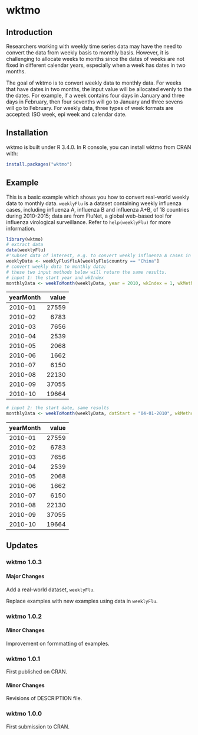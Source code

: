 
<!-- README.md is generated from README.Rmd. Please edit that file -->
wktmo
=====

Introduction
------------

Researchers working with weekly time series data may have the need to convert the data from weekly basis to monthly basis. However, it is challenging to allocate weeks to months since the dates of weeks are not fixed in different calendar years, especially when a week has dates in two months.

The goal of wktmo is to convert weekly data to monthly data. For weeks that have dates in two months, the input value will be allocated evenly to the the dates. For example, if a week contains four days in January and three days in February, then four sevenths will go to January and three sevens will go to February. For weekly data, three types of week formats are accepted: ISO week, epi week and calendar date.

Installation
------------

wktmo is built under R 3.4.0. In R console, you can install wktmo from CRAN with:

``` r
install.packages("wktmo")
```

Example
-------

This is a basic example which shows you how to convert real-world weekly data to monthly data. `weeklyFlu` is a dataset containing weekly influenza cases, including influenza A, influenza B and influenza A+B, of 18 countries during 2010-2015; data are from FluNet, a global web-based tool for influenza virological surveillance. Refer to `help(weeklyFlu)` for more information.

``` r
library(wktmo)
# extract data
data(weeklyFlu)
#'subset data of interest, e.g. to convert weekly influenza A cases in China
weeklyData <- weeklyFlu$fluA[weeklyFlu$country == "China"]
# convert weekly data to monthly data;
# these two input methods below will return the same results.
# input 1: the start year and wkIndex
monthlyData <- weekToMonth(weeklyData, year = 2010, wkIndex = 1, wkMethod = "ISO")
```

| yearMonth |  value|
|:----------|------:|
| 2010-01   |  27559|
| 2010-02   |   6783|
| 2010-03   |   7656|
| 2010-04   |   2539|
| 2010-05   |   2068|
| 2010-06   |   1662|
| 2010-07   |   6150|
| 2010-08   |  22130|
| 2010-09   |  37055|
| 2010-10   |  19664|

``` r
# input 2: the start date, same results
monthlyData <- weekToMonth(weeklyData, datStart = "04-01-2010", wkMethod = "startDat")
```

| yearMonth |  value|
|:----------|------:|
| 2010-01   |  27559|
| 2010-02   |   6783|
| 2010-03   |   7656|
| 2010-04   |   2539|
| 2010-05   |   2068|
| 2010-06   |   1662|
| 2010-07   |   6150|
| 2010-08   |  22130|
| 2010-09   |  37055|
| 2010-10   |  19664|

Updates
-------

### wktmo 1.0.3

#### Major Changes

Add a real-world dataset, `weeklyFlu`.

Replace examples with new examples using data in `weeklyFlu`.

### wktmo 1.0.2

#### Minor Changes

Improvement on formmatting of examples.

### wktmo 1.0.1

First published on CRAN.

#### Minor Changes

Revisions of DESCRIPTION file.

### wktmo 1.0.0

First submission to CRAN.
